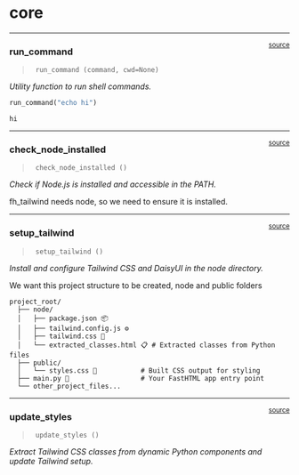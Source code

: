 # core


<!-- WARNING: THIS FILE WAS AUTOGENERATED! DO NOT EDIT! -->

------------------------------------------------------------------------

<a
href="https://github.com/fbereilh/fh_tailwind/blob/main/fh_tailwind/core.py#L17"
target="_blank" style="float:right; font-size:smaller">source</a>

### run_command

>      run_command (command, cwd=None)

*Utility function to run shell commands.*

``` python
run_command("echo hi")
```

    hi

------------------------------------------------------------------------

<a
href="https://github.com/fbereilh/fh_tailwind/blob/main/fh_tailwind/core.py#L24"
target="_blank" style="float:right; font-size:smaller">source</a>

### check_node_installed

>      check_node_installed ()

*Check if Node.js is installed and accessible in the PATH.*

fh_tailwind needs node, so we need to ensure it is installed.

------------------------------------------------------------------------

<a
href="https://github.com/fbereilh/fh_tailwind/blob/main/fh_tailwind/core.py#L35"
target="_blank" style="float:right; font-size:smaller">source</a>

### setup_tailwind

>      setup_tailwind ()

*Install and configure Tailwind CSS and DaisyUI in the node directory.*

We want this project structure to be created, node and public folders

    project_root/
      ├── node/
      │   ├── package.json 📦
      │   ├── tailwind.config.js ⚙️
      │   ├── tailwind.css 🌊          
      │   └── extracted_classes.html 📋 # Extracted classes from Python files
      ├── public/
      │   └── styles.css 🌈           # Built CSS output for styling
      ├── main.py 🐍                  # Your FastHTML app entry point
      └── other_project_files...

------------------------------------------------------------------------

<a
href="https://github.com/fbereilh/fh_tailwind/blob/main/fh_tailwind/core.py#L125"
target="_blank" style="float:right; font-size:smaller">source</a>

### update_styles

>      update_styles ()

*Extract Tailwind CSS classes from dynamic Python components and update
Tailwind setup.*
